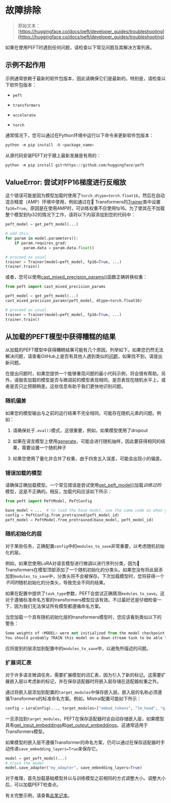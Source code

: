 # 故障排除

> 原始文本：[https://huggingface.co/docs/peft/developer_guides/troubleshooting](https://huggingface.co/docs/peft/developer_guides/troubleshooting)

如果在使用PEFT时遇到任何问题，请检查以下常见问题及其解决方案列表。

## 示例不起作用

示例通常依赖于最新的软件包版本，因此请确保它们是最新的。特别是，请检查以下软件包版本：

+   `peft`

+   `transformers`

+   `accelerate`

+   `torch`

通常情况下，您可以通过在Python环境中运行以下命令来更新软件包版本：

```py
python -m pip install -U <package_name>
```

从源代码安装PEFT对于跟上最新发展是有用的：

```py
python -m pip install git+https://github.com/huggingface/peft
```

## ValueError: 尝试对FP16梯度进行反缩放

这个错误可能是因为模型加载时使用了`torch_dtype=torch.float16`，然后在自动混合精度（AMP）环境中使用，例如通过在🤗 Transformers的[Trainer](https://huggingface.co/docs/transformers/v4.37.2/en/main_classes/trainer#transformers.Trainer)类中设置`fp16=True`。原因是在使用AMP时，可训练权重不应使用fp16。为了使其在不加载整个模型到fp32的情况下工作，请将以下内容添加到您的代码中：

```py
peft_model = get_peft_model(...)

# add this:
for param in model.parameters():
    if param.requires_grad:
        param.data = param.data.float()

# proceed as usual
trainer = Trainer(model=peft_model, fp16=True, ...)
trainer.train()
```

或者，您可以使用[cast_mixed_precision_params()](/docs/peft/v0.8.2/en/package_reference/peft_model#peft.cast_mixed_precision_params)函数正确转换权重：

```py
from peft import cast_mixed_precision_params

peft_model = get_peft_model(...)
cast_mixed_precision_params(peft_model, dtype=torch.float16)

# proceed as usual
trainer = Trainer(model=peft_model, fp16=True, ...)
trainer.train()
```

## 从加载的PEFT模型中获得糟糕的结果

从加载的PEFT模型中获得糟糕结果可能有几个原因，列举如下。如果您仍然无法解决问题，请查看GitHub上是否有其他人遇到类似的[问题](https://github.com/huggingface/peft/issues)，如果找不到，请提出新问题。

在提出问题时，如果您提供一个能够重现问题的最小代码示例，将会很有帮助。另外，请报告加载的模型是否与微调前的模型表现相同，是否表现在随机水平上，或者是否只比预期稍差。这些信息有助于我们更快地识别问题。

### 随机偏差

如果您的模型输出与之前的运行结果不完全相同，可能存在随机元素的问题。例如：

1.  请确保处于`.eval()`模式，这很重要，例如，如果模型使用了dropout

1.  如果在语言模型上使用[generate](https://huggingface.co/docs/transformers/v4.37.2/en/main_classes/text_generation#transformers.GenerationMixin.generate)，可能会进行随机抽样，因此要获得相同的结果，需要设置一个随机种子

1.  如果您使用了量化并合并了权重，由于四舍五入误差，可能会出现小的偏差。

### 错误加载的模型

请确保正确加载模型。一个常见错误是尝试使用[get_peft_model()](/docs/peft/v0.8.2/en/package_reference/peft_model#peft.get_peft_model)加载*训练过的*模型，这是不正确的。相反，加载代码应该如下所示：

```py
from peft import PeftModel, PeftConfig

base_model = ...  # to load the base model, use the same code as when you trained it
config = PeftConfig.from_pretrained(peft_model_id)
peft_model = PeftModel.from_pretrained(base_model, peft_model_id)
```

### 随机初始化的层

对于某些任务，正确配置`config`中的`modules_to_save`非常重要，以考虑随机初始化的层。

例如，如果您使用LoRA对语言模型进行微调以进行序列分类，因为🤗 Transformers在模型顶部添加了一个随机初始化的分类头。如果您没有将此层添加到`modules_to_save`中，分类头将不会被保存。下次加载模型时，您将获得一个*不同的*随机初始化的分类头，导致完全不同的结果。

如果在配置中提供了`task_type`参数，PEFT会尝试正确猜测`modules_to_save`。这对于遵循标准命名方案的transformers模型应该有效。不过最好还是仔细检查一下，因为我们无法保证所有模型都遵循命名方案。

当您加载一个具有随机初始化层的transformers模型时，您应该看到类似以下的警告：

```py
Some weights of <MODEL> were not initialized from the model checkpoint at <ID> and are newly initialized: [<LAYER_NAMES>].
You should probably TRAIN this model on a down-stream task to be able to use it for predictions and inference.
```

应将提到的层添加到配置中的`modules_to_save`中，以避免所描述的问题。

### 扩展词汇表

对于许多语言微调任务，需要扩展模型的词汇表，因为引入了新的标记。这需要扩展嵌入层以考虑新的标记，并在保存适配器时将嵌入层存储在适配器权重之外。

通过将嵌入层添加到配置的`target_modules`中保存嵌入层。嵌入层的名称必须遵循Transformers的标准命名方案。例如，Mistral配置可能如下所示：

```py
config = LoraConfig(..., target_modules=["embed_tokens", "lm_head", "q_proj", "v_proj"])
```

一旦添加到`target_modules`，PEFT在保存适配器时会自动存储嵌入层，如果模型具有[get_input_embeddings](https://huggingface.co/docs/transformers/v4.37.2/en/main_classes/model#transformers.PreTrainedModel.get_input_embeddings)和[get_output_embeddings](https://huggingface.co/docs/transformers/v4.37.2/en/main_classes/model#transformers.PreTrainedModel.get_output_embeddings)。这通常适用于Transformers模型。

如果模型的嵌入层不遵循Transformer的命名方案，仍可以通过在保存适配器时手动传递`save_embedding_layers=True`来保存它。

```py
model = get_peft_model(...)
# train the model
model.save_adapter("my_adapter", save_embedding_layers=True)
```

对于推理，首先加载基础模型并以与训练模型之前相同的方式调整大小。调整大小后，可以加载PEFT检查点。

有关完整示例，请查看[此笔记本](https://github.com/huggingface/peft/blob/main/examples/causal_language_modeling/peft_lora_clm_with_additional_tokens.ipynb)。
